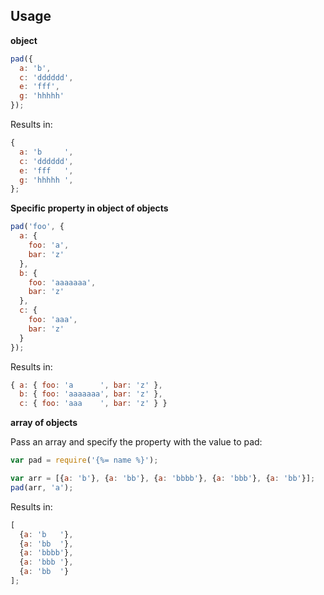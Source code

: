 ## Usage

**object**

```js
pad({
  a: 'b', 
  c: 'dddddd', 
  e: 'fff', 
  g: 'hhhhh'
});
```

Results in:

```js
{
  a: 'b     ',
  c: 'dddddd',
  e: 'fff   ',
  g: 'hhhhh ',
};
```

**Specific property in object of objects**

```js
pad('foo', {
  a: {
    foo: 'a',
    bar: 'z'
  },
  b: {
    foo: 'aaaaaaa',
    bar: 'z'
  },
  c: {
    foo: 'aaa',
    bar: 'z'
  }
});
```

Results in:

```js
{ a: { foo: 'a      ', bar: 'z' },
  b: { foo: 'aaaaaaa', bar: 'z' },
  c: { foo: 'aaa    ', bar: 'z' } }
```


**array of objects**

Pass an array and specify the property with the value to pad:

```js
var pad = require('{%= name %}');

var arr = [{a: 'b'}, {a: 'bb'}, {a: 'bbbb'}, {a: 'bbb'}, {a: 'bb'}];
pad(arr, 'a');
```

Results in:

```js
[
  {a: 'b   '},
  {a: 'bb  '},
  {a: 'bbbb'},
  {a: 'bbb '},
  {a: 'bb  '}
];
```
